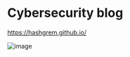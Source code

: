# Cybersecurity blog

https://hashgrem.github.io/


![image](https://user-images.githubusercontent.com/44004683/223981051-583477e3-a4a4-4464-8969-34b9d4feb905.png)


